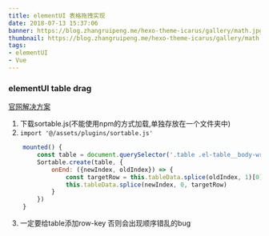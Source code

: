 ```yaml
---
title: elementUI 表格拖拽实现
date: 2018-07-13 15:37:06
banner: https://blog.zhangruipeng.me/hexo-theme-icarus/gallery/math.jpg
thumbnail: https://blog.zhangruipeng.me/hexo-theme-icarus/gallery/math.jpg
tags:
- elementUI
- Vue
---
```


### elementUI table drag

[官网解决方案](https://jsfiddle.net/gozhg07a/84/)
1. 下载sortable.js(不能使用npm的方式加载,单独存放在一个文件夹中)
2. `import '@/assets/plugins/sortable.js'`
```js
    mounted() {
        const table = document.querySelector('.table .el-table__body-wrapper tbody');
        Sortable.create(table, {
            onEnd: ({newIndex, oldIndex}) => {
                const targetRow = this.tableData.splice(oldIndex, 1)[0]
                this.tableData.splice(newIndex, 0, targetRow)
            }
        })
    }
```
3. 一定要给table添加row-key 否则会出现顺序错乱的bug